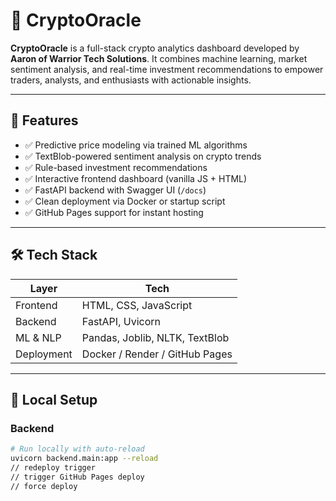 # 🔮 CryptoOracle

**CryptoOracle** is a full-stack crypto analytics dashboard developed by **Aaron of Warrior Tech Solutions**. It combines machine learning, market sentiment analysis, and real-time investment recommendations to empower traders, analysts, and enthusiasts with actionable insights.

---

## 🚀 Features

- ✅ Predictive price modeling via trained ML algorithms
- ✅ TextBlob-powered sentiment analysis on crypto trends
- ✅ Rule-based investment recommendations
- ✅ Interactive frontend dashboard (vanilla JS + HTML)
- ✅ FastAPI backend with Swagger UI (`/docs`)
- ✅ Clean deployment via Docker or startup script
- ✅ GitHub Pages support for instant hosting

---

## 🛠 Tech Stack

| Layer       | Tech                             |
|-------------|----------------------------------|
| Frontend    | HTML, CSS, JavaScript            |
| Backend     | FastAPI, Uvicorn                 |
| ML & NLP    | Pandas, Joblib, NLTK, TextBlob   |
| Deployment  | Docker / Render / GitHub Pages   |

---

## 🧪 Local Setup

### Backend

```bash
# Run locally with auto-reload
uvicorn backend.main:app --reload
// redeploy trigger
// trigger GitHub Pages deploy
// force deploy
